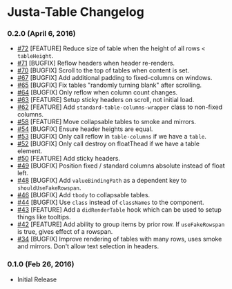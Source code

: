 # Justa-Table Changelog

### 0.2.0 (April 6, 2016)

- [#72](https://github.com/cball/justa-table/pull/72) [FEATURE] Reduce size of table when the height of all rows < `tableHeight`.
- [#71](https://github.com/cball/justa-table/pull/71) [BUGFIX] Reflow headers when header re-renders.
- [#70](https://github.com/cball/justa-table/pull/70) [BUGFIX] Scroll to the top of tables when content is set.
- [#67](https://github.com/cball/justa-table/pull/67) [BUGFIX] Add additional padding to fixed-columns on windows.
- [#65](https://github.com/cball/justa-table/pull/65) [BUGFIX] Fix tables "randomly turning blank" after scrolling.
- [#64](https://github.com/cball/justa-table/pull/64) [BUGFIX] Only reflow when column count changes.
- [#63](https://github.com/cball/justa-table/pull/63) [FEATURE] Setup sticky headers on scroll, not initial load.
- [#62](https://github.com/cball/justa-table/pull/62) [FEATURE] Add `standard-table-columns-wrapper` class to non-fixed columns.
- [#58](https://github.com/cball/justa-table/pull/58) [FEATURE] Move collapsable tables to smoke and mirrors.
- [#54](https://github.com/cball/justa-table/pull/54) [BUGFIX] Ensure header heights are equal.
- [#53](https://github.com/cball/justa-table/pull/53) [BUGFIX] Only call reflow in `table-columns` if we have a `table`.
- [#52](https://github.com/cball/justa-table/pull/52) [BUGFIX] Only call destroy on floatThead if we have a table element.
- [#50](https://github.com/cball/justa-table/pull/50) [FEATURE] Add sticky headers.
- [#49](https://github.com/cball/justa-table/pull/49) [BUGFIX] Position fixed / standard columns absolute instead of float left.
- [#48](https://github.com/cball/justa-table/pull/48) [BUGFIX] Add `valueBindingPath` as a dependent key to `shouldUseFakeRowspan`.
- [#46](https://github.com/cball/justa-table/pull/46) [BUGFIX] Add `tbody` to collapsable tables.
- [#44](https://github.com/cball/justa-table/pull/44) [BUGFIX] Use `class` instead of `classNames` to the component.
- [#43](https://github.com/cball/justa-table/pull/43) [FEATURE] Add a `didRenderTable` hook which can be used to setup things like tooltips.
- [#42](https://github.com/cball/justa-table/pull/42) [FEATURE] Add ability to group items by prior row. If `useFakeRowspan` is true, gives effect of a rowspan.
- [#34](https://github.com/cball/justa-table/pull/34) [BUGFIX] Improve rendering of tables with many rows, uses smoke and mirrors. Don't allow text selection in headers.

### 0.1.0 (Feb 26, 2016)

- Initial Release
